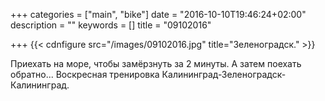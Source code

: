 +++
categories = ["main", "bike"]
date = "2016-10-10T19:46:24+02:00"
description = ""
keywords = []
title = "09102016"

+++
{{< cdnfigure src="/images/09102016.jpg" title="Зеленоградск." >}}

<!--more-->

Приехать на море, чтобы замёрзнуть за 2 минуты. А затем поехать обратно...
Воскресная тренировка Калининград-Зеленоградск-Калининград.